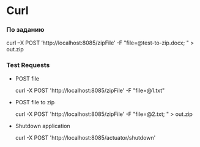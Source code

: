 # Curl

### По заданию

curl –X POST ‘http://localhost:8085/zipFile’ -F "file=@test-to-zip.docx; " > out.zip

### Test Requests

- POST file

  curl -X POST 'http://localhost:8085/zipFile' -F "file=@1.txt"

- POST file to zip

  curl -X POST 'http://localhost:8085/zipFile' -F "file=@2.txt; " > out.zip

- Shutdown application

  curl -X POST 'http://localhost:8085/actuator/shutdown'